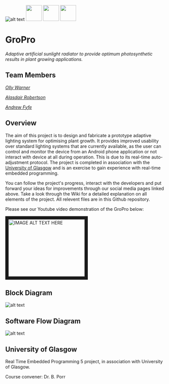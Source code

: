![alt text](https://github.com/Fyfe93/GroPro/blob/master/Media/Images/MarketingImages/GroProLogo.png)                                     [<img src="https://github.com/Fyfe93/GroPro/blob/master/Media/Images/MarketingImages/instagram_icon.png" width="50">](https://instagram.com/GroProGlasgow) [<img src="https://github.com/Fyfe93/GroPro/blob/master/Media/Images/MarketingImages/twitter_icon.png" width="50">](https://twitter.com/GroProGlasgow) [<img src="https://github.com/Fyfe93/GroPro/blob/master/Media/Images/MarketingImages/YouTube.png" width="50">](https://www.youtube.com/channel/UC6INIFKsnIOoyIMZFyKa2zQ)

# GroPro
_Adaptive artificial sunlight radiator to provide optimum photosynthetic results in plant growing applications._

## Team Members

[*Olly Warner*](https://github.com/obwarner1)

[*Alasdair Robertson*](https://github.com/TheAliRobertson)

[*Andrew Fyfe*](https://github.com/Fyfe93)

## Overview

The aim of this project is to design and fabricate a prototype adaptive lighting system for optimising plant growth. 
It provides improved usability over standard lighting systems that are currently available, as the user can control and 
monitor the device from an Android phone application or not interact with device at all during operation. This is due to its 
real-time auto-adjustment protocol. The project is completed in association with the [University of Glasgow](https://www.gla.ac.uk/) and is an exercise to gain experience with real-time embedded programming.

You can follow the project's progress, interact with the developers and put forward your ideas for improvements through our social media pages linked above. Take a look through the Wiki for a detailed explanation on all elements of the project. All relevent files are in this Github repository.

Please see our Youtube video demonstration of the GroPro below: 

<a href="https://www.youtube.com/watch?v=ySDDn5z2SOs
" target="_blank"><img src="http://img.youtube.com/vi/ySDDn5z2SOs/0.jpg" 
alt="IMAGE ALT TEXT HERE" width="240" height="180" border="10" /></a>


## Block Diagram

![alt text](https://github.com/Fyfe93/GroPro/blob/master/Media/Images/ProjectImages/GroProBlockDiagram_update.png)

## Software Flow Diagram 

![alt text](https://github.com/Fyfe93/GroPro/blob/master/Media/Images/ProjectImages/SoftwareFlowDiagram2.0.png)

## University of Glasgow

Real Time Embedded Programming 5 project, in association with University of Glasgow.

Course convener: Dr. B. Porr
